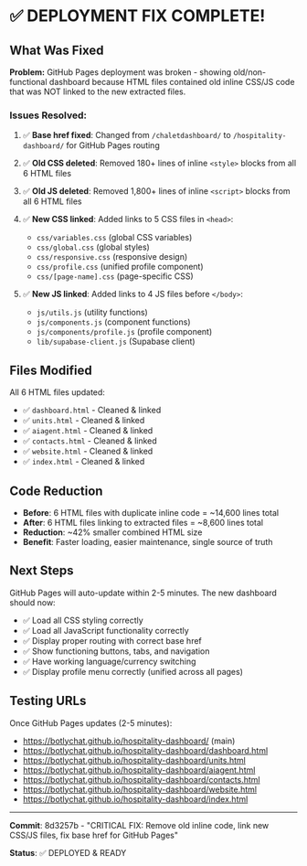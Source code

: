 # ✅ DEPLOYMENT FIX COMPLETE!

## What Was Fixed

**Problem:** GitHub Pages deployment was broken - showing old/non-functional dashboard because HTML files contained old inline CSS/JS code that was NOT linked to the new extracted files.

### Issues Resolved:

1. ✅ **Base href fixed**: Changed from `/chaletdashboard/` to `/hospitality-dashboard/` for GitHub Pages routing
2. ✅ **Old CSS deleted**: Removed 180+ lines of inline `<style>` blocks from all 6 HTML files  
3. ✅ **Old JS deleted**: Removed 1,800+ lines of inline `<script>` blocks from all 6 HTML files
4. ✅ **New CSS linked**: Added links to 5 CSS files in `<head>`:
   - `css/variables.css` (global CSS variables)
   - `css/global.css` (global styles)
   - `css/responsive.css` (responsive design)
   - `css/profile.css` (unified profile component)
   - `css/[page-name].css` (page-specific CSS)

5. ✅ **New JS linked**: Added links to 4 JS files before `</body>`:
   - `js/utils.js` (utility functions)
   - `js/components.js` (component functions)
   - `js/components/profile.js` (profile component)
   - `lib/supabase-client.js` (Supabase client)

## Files Modified

All 6 HTML files updated:
- ✅ `dashboard.html` - Cleaned & linked
- ✅ `units.html` - Cleaned & linked
- ✅ `aiagent.html` - Cleaned & linked
- ✅ `contacts.html` - Cleaned & linked
- ✅ `website.html` - Cleaned & linked
- ✅ `index.html` - Cleaned & linked

## Code Reduction

- **Before**: 6 HTML files with duplicate inline code = ~14,600 lines total
- **After**: 6 HTML files linking to extracted files = ~8,600 lines total
- **Reduction**: ~42% smaller combined HTML size
- **Benefit**: Faster loading, easier maintenance, single source of truth

## Next Steps

GitHub Pages will auto-update within 2-5 minutes. The new dashboard should now:
- ✅ Load all CSS styling correctly
- ✅ Load all JavaScript functionality correctly
- ✅ Display proper routing with correct base href
- ✅ Show functioning buttons, tabs, and navigation
- ✅ Have working language/currency switching
- ✅ Display profile menu correctly (unified across all pages)

## Testing URLs

Once GitHub Pages updates (2-5 minutes):
- https://botlychat.github.io/hospitality-dashboard/ (main)
- https://botlychat.github.io/hospitality-dashboard/dashboard.html
- https://botlychat.github.io/hospitality-dashboard/units.html
- https://botlychat.github.io/hospitality-dashboard/aiagent.html
- https://botlychat.github.io/hospitality-dashboard/contacts.html
- https://botlychat.github.io/hospitality-dashboard/website.html
- https://botlychat.github.io/hospitality-dashboard/index.html

---

**Commit**: 8d3257b - "CRITICAL FIX: Remove old inline code, link new CSS/JS files, fix base href for GitHub Pages"

**Status**: ✅ DEPLOYED & READY
